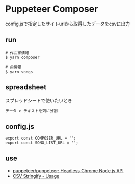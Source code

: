 # Puppeteer Composer

config.jsで指定したサイトurlから取得したデータをcsvに出力

## run
```
# 作曲家情報
$ yarn composer

# 曲情報
$ yarn songs
```

## spreadsheet
スプレッドシートで使いたいとき
```
データ > テキストを列に分割
```

## config.js
```
export const COMPOSER_URL = '';
export const SONG_LIST_URL = '';
```

## use
* [puppeteer/puppeteer: Headless Chrome Node.js API](https://github.com/puppeteer/puppeteer)
* [CSV Stringify - Usage](https://csv.js.org/stringify/)
